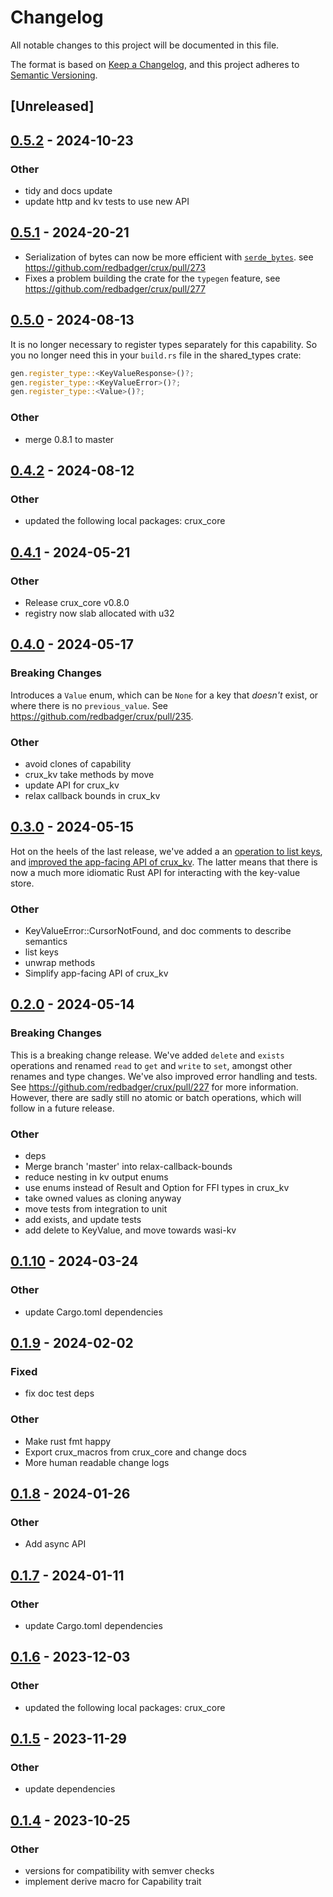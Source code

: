 # Changelog

All notable changes to this project will be documented in this file.

The format is based on [Keep a Changelog](https://keepachangelog.com/en/1.0.0/),
and this project adheres to
[Semantic Versioning](https://semver.org/spec/v2.0.0.html).

## [Unreleased]

## [0.5.2](https://github.com/redbadger/crux/compare/crux_kv-v0.5.1...crux_kv-v0.5.2) - 2024-10-23

### Other

- tidy and docs update
- update http and kv tests to use new API

## [0.5.1](https://github.com/redbadger/crux/compare/crux_kv-v0.5.0...crux_kv-v0.5.1) - 2024-20-21

- Serialization of bytes can now be more efficient with [`serde_bytes`](https://github.com/serde-rs/bytes).
  see https://github.com/redbadger/crux/pull/273
- Fixes a problem building the crate for the `typegen` feature, see https://github.com/redbadger/crux/pull/277

## [0.5.0](https://github.com/redbadger/crux/compare/crux_kv-v0.4.2...crux_kv-v0.5.0) - 2024-08-13

It is no longer necessary to register types separately for this capability.
So you no longer need this in your `build.rs` file in the shared_types crate:

```rust
gen.register_type::<KeyValueResponse>()?;
gen.register_type::<KeyValueError>()?;
gen.register_type::<Value>()?;
```

### Other
- merge 0.8.1 to master

## [0.4.2](https://github.com/redbadger/crux/compare/crux_kv-v0.4.1...crux_kv-v0.4.2) - 2024-08-12

### Other
- updated the following local packages: crux_core

## [0.4.1](https://github.com/redbadger/crux/compare/crux_kv-v0.4.0...crux_kv-v0.4.1) - 2024-05-21

### Other

- Release crux_core v0.8.0
- registry now slab allocated with u32

## [0.4.0](https://github.com/redbadger/crux/compare/crux_kv-v0.3.0...crux_kv-v0.4.0) - 2024-05-17

### Breaking Changes

Introduces a `Value` enum, which can be `None` for a key that _doesn't_ exist,
or where there is no `previous_value`. See
https://github.com/redbadger/crux/pull/235.

### Other

- avoid clones of capability
- crux_kv take methods by move
- update API for crux_kv
- relax callback bounds in crux_kv

## [0.3.0](https://github.com/redbadger/crux/compare/crux_kv-v0.2.0...crux_kv-v0.3.0) - 2024-05-15

Hot on the heels of the last release, we've added a an
[operation to list keys](https://github.com/redbadger/crux/pull/232), and
[improved the app-facing API of crux_kv](https://github.com/redbadger/crux/pull/231).
The latter means that there is now a much more idiomatic Rust API for
interacting with the key-value store.

### Other

- KeyValueError::CursorNotFound, and doc comments to describe semantics
- list keys
- unwrap methods
- Simplify app-facing API of crux_kv

## [0.2.0](https://github.com/redbadger/crux/compare/crux_kv-v0.1.10...crux_kv-v0.2.0) - 2024-05-14

### Breaking Changes

This is a breaking change release. We've added `delete` and `exists` operations
and renamed `read` to `get` and `write` to `set`, amongst other renames and type
changes. We've also improved error handling and tests. See
https://github.com/redbadger/crux/pull/227 for more information. However, there
are sadly still no atomic or batch operations, which will follow in a future
release.

### Other

- deps
- Merge branch 'master' into relax-callback-bounds
- reduce nesting in kv output enums
- use enums instead of Result and Option for FFI types in crux_kv
- take owned values as cloning anyway
- move tests from integration to unit
- add exists, and update tests
- add delete to KeyValue, and move towards wasi-kv

## [0.1.10](https://github.com/redbadger/crux/compare/crux_kv-v0.1.9...crux_kv-v0.1.10) - 2024-03-24

### Other

- update Cargo.toml dependencies

## [0.1.9](https://github.com/redbadger/crux/compare/crux_kv-v0.1.8...crux_kv-v0.1.9) - 2024-02-02

### Fixed

- fix doc test deps

### Other

- Make rust fmt happy
- Export crux_macros from crux_core and change docs
- More human readable change logs

## [0.1.8](https://github.com/redbadger/crux/compare/crux_kv-v0.1.7...crux_kv-v0.1.8) - 2024-01-26

### Other

- Add async API

## [0.1.7](https://github.com/redbadger/crux/compare/crux_kv-v0.1.6...crux_kv-v0.1.7) - 2024-01-11

### Other

- update Cargo.toml dependencies

## [0.1.6](https://github.com/redbadger/crux/compare/crux_kv-v0.1.5...crux_kv-v0.1.6) - 2023-12-03

### Other

- updated the following local packages: crux_core

## [0.1.5](https://github.com/redbadger/crux/compare/crux_kv-v0.1.4...crux_kv-v0.1.5) - 2023-11-29

### Other

- update dependencies

## [0.1.4](https://github.com/redbadger/crux/compare/crux_kv-v0.1.3...crux_kv-v0.1.4) - 2023-10-25

### Other

- versions for compatibility with semver checks
- implement derive macro for Capability trait
